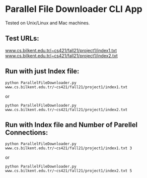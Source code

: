 # Parallel File Downloader CLI App
Tested on Unix/Linux and Mac machines. 

## Test URLs:
www.cs.bilkent.edu.tr/~cs421/fall21/project1/index1.txt
www.cs.bilkent.edu.tr/~cs421/fall21/project1/index2.txt

## Run with just Index file:
```
python ParallelFileDownloader.py www.cs.bilkent.edu.tr/~cs421/fall21/project1/index1.txt
```

or 

```
python ParallelFileDownloader.py www.cs.bilkent.edu.tr/~cs421/fall21/project1/index2.txt
```

## Run with Index file and Number of Parellel Connections:
```
python ParallelFileDownloader.py www.cs.bilkent.edu.tr/~cs421/fall21/project1/index1.txt 3
```
or

```
python ParallelFileDownloader.py www.cs.bilkent.edu.tr/~cs421/fall21/project1/index2.txt 5
```